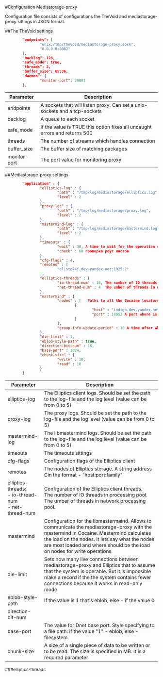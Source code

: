 #Configuration Mediastorage-proxy

Configuration file consists of configurations the TheVoid and mediastorage-proxy sittings in JSON format. 

##The TheVoid settings
```json
        "endpoints": [
                "unix:/tmp/thevoid/mediastorage-proxy.sock",
                "0.0.0.0:8082"
        ],
        "backlog": 128,
        "safe_mode": true,
        "threads": 2,
        "buffer_size": 65536,
        "daemon": {
                "monitor-port": 20001
        },
```
| Parameter | Description |
|-----------|-------------|
| endpoints | A sockets that will listen proxy. Can set a unix-sockets and a tcp-sockets |
| backlog | A queue to each socket |
| safe_mode | If the value is TRUE this option fixes all uncaught errors and returns 500 |
| threads | The number of streams which handles connection |
| buffer_size | The buffer size of matching packages |
| monitor-port | The port value for monitoring proxy |
##Mediastorage-proxy settings
```json
		"application" : {
                "elliptics-log" : { 
                        "path" : "/tmp/log/mediastorage/elliptics.log", 
                        "level" : 2
                },
                "proxy-log" : {   
                        "path" : "/tmp/log/mediastorage/proxy.log", 
                        "level" : 2 
                },
                "mastermind-log" : { 
                        "path" : "/tmp/log/mediastorage/mastermind.log", 
                        "level" : 2 
                },
                "timeouts" : {  
                        "wait" : 30, A time to wait for the operation complete.
                        "check" : 60 проверка роут листов
                },
                "cfg-flags" : 4, 
                "remotes" : [ 
                        "elisto24f.dev.yandex.net:1025:2"   
                ],
                "elliptics-threads" : {  
                        "io-thread-num" : 16, The number of IO threads in processing pool.
                        "net-thread-num" : 4  The umber of threads in network processing pool.
                },
                "mastermind" : { 
                        "nodes" : [   Paths to all the Cocaine locators that can go to mastermind. 
                                {
                                        "host" : "indigo.dev.yandex.net",  A path to the cocaine-runtime. 
                                        "port" : 10053 A port where is the locator. 
                                }
                        ],
                        "group-info-update-period" : 10 A time after which should be updated the information (this parameter in seconds). 
                },
                "die-limit" : 1, 
                "eblob-style-path" : true,
                "direction-bit-num" : 16,
                "base-port" : 1024,
                "chunk-size" : { 
                        "write" : 10, 
                        "read" : 10
                }
        }
```
| Parameter | Description |
|---------------|-------------|
| elliptics-log | The Elliptics client logs. Should be set the path to the log-file and the log level (value can be from 0 to 5) |
| proxy-log | The proxy logs. Should be set the path to the log-file and the log level (value can be from 0 to 5) |
| mastermind-log | The libmastermind logs. Should be set the path to the log-file and the log level (value can be from 0 to 5) |
| timeouts | The timeouts sittings |
| cfg-flags | Configuration flags of the Elliptics client |
| remotes | The nodes of Elliptics storage. A string address Cin the format - “host:port:family" |
| elliptics-threads: <br/> - io-thread-num  <br/> - net-thread-num | Configuration of the Elliptics client threads. <br/> The number of IO threads in processing pool. <br/> The umber of threads in network processing pool. |
| mastermind | Configuration for the libmastermaind.  Allows to communicate the mediastorage-proxy with the mastermind in Cocaine. Mastermind calculates the load on the nodes.  It lets say what the nodes are most loaded and where should be the load on nodes for write operations |
| die-limit | Sets how many live connections between mediastorage-proxy and Elliptics that to assume that the system is operable. But it is impossible make a record if the the system contains fewer connections because it works in read-only mode |
| eblob-style-path | If the value is 1 that's eblob, else - if the value 0 |
| direction-bit-num |  |
| base-port | The value for Dnet base port. Style specifying to a file path: if the value "1" - eblob, else - filesystem. |
| chunk-size | A size of a single piece of data to be written or to be read. The size is specified in MB. It is a required parameter |

###elliptics-threads


